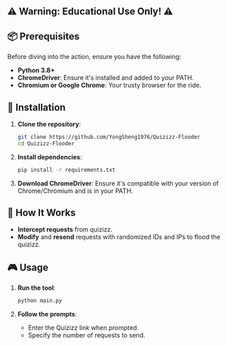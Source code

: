 ## **⚠️ Warning: Educational Use Only! ⚠️**

## **📦 Prerequisites**

Before diving into the action, ensure you have the following:

- **Python 3.8+**
- **ChromeDriver**: Ensure it's installed and added to your PATH.
- **Chromium or Google Chrome**: Your trusty browser for the ride.

## **🚀 Installation**

1. **Clone the repository**:
    ```bash
    git clone https://github.com/YongSheng1976/Quizizz-Flooder
    cd Quizizz-Flooder
    ```

2. **Install dependencies**:
    ```bash
    pip install -r requirements.txt
    ```

3. **Download ChromeDriver**:
    Ensure it's compatible with your version of Chrome/Chromium and is in your PATH.

## **🔧 How It Works**

- **Intercept requests** from quizizz.
- **Modify** and **resend** requests with randomized IDs and IPs to flood the quizizz.

## **🎮 Usage**

1. **Run the tool**:
    ```bash
    python main.py
    ```

2. **Follow the prompts**:
    - Enter the Quizizz link when prompted.
    - Specify the number of requests to send.

